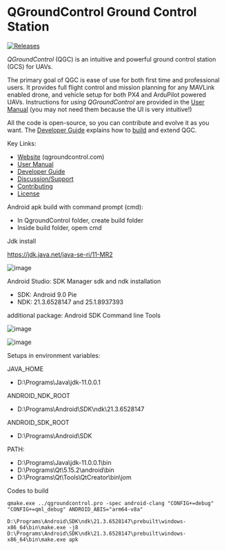 # QGroundControl Ground Control Station

[![Releases](https://img.shields.io/github/release/mavlink/QGroundControl.svg)](https://github.com/mavlink/QGroundControl/releases)

*QGroundControl* (QGC) is an intuitive and powerful ground control station (GCS) for UAVs.

The primary goal of QGC is ease of use for both first time and professional users.
It provides full flight control and mission planning for any MAVLink enabled drone, and vehicle setup for both PX4 and ArduPilot powered UAVs. Instructions for *using QGroundControl* are provided in the [User Manual](https://docs.qgroundcontrol.com/en/) (you may not need them because the UI is very intuitive!)

All the code is open-source, so you can contribute and evolve it as you want.
The [Developer Guide](https://dev.qgroundcontrol.com/en/) explains how to [build](https://dev.qgroundcontrol.com/en/getting_started/) and extend QGC.


Key Links:
* [Website](http://qgroundcontrol.com) (qgroundcontrol.com)
* [User Manual](https://docs.qgroundcontrol.com/en/)
* [Developer Guide](https://dev.qgroundcontrol.com/en/)
* [Discussion/Support](https://docs.qgroundcontrol.com/en/Support/Support.html)
* [Contributing](https://dev.qgroundcontrol.com/en/contribute/)
* [License](https://github.com/mavlink/qgroundcontrol/blob/master/COPYING.md)

Android apk build with command prompt (cmd):

- In QgroundControl folder, create build folder
- Inside build folder, opem cmd

Jdk install

https://jdk.java.net/java-se-ri/11-MR2

![image](https://github.com/user-attachments/assets/1fc465f9-ab9c-4ff5-a98d-ad0cbc02bd50)


Android Studio: SDK Manager sdk and ndk installation
- SDK: Android 9.0 Pie
- NDK: 21.3.6528147 and 25.1.8937393

additional package: Android SDK Command line Tools

![image](https://github.com/user-attachments/assets/14a41daf-a2a1-451f-bbca-e0a6acd4d560)

![image](https://github.com/user-attachments/assets/ea5dfc27-cca7-4183-bbec-fe7da70c5dd9)

Setups in environment variables:

JAVA_HOME
- D:\Programs\Java\jdk-11.0.0.1

ANDROID_NDK_ROOT
- D:\Programs\Android\SDK\ndk\21.3.6528147

ANDROID_SDK_ROOT
- D:\Programs\Android\SDK

PATH:
- D:\Programs\Java\jdk-11.0.0.1\bin
- D:\Programs\Qt\5.15.2\android\bin
- D:\Programs\Qt\Tools\QtCreator\bin\jom


Codes to build
   
    qmake.exe ../qgroundcontrol.pro -spec android-clang "CONFIG+=debug" "CONFIG+=qml_debug" ANDROID_ABIS="arm64-v8a"

    D:\Programs\Android\SDK\ndk\21.3.6528147\prebuilt\windows-x86_64\bin\make.exe -j8
    D:\Programs\Android\SDK\ndk\21.3.6528147\prebuilt\windows-x86_64\bin\make.exe apk
